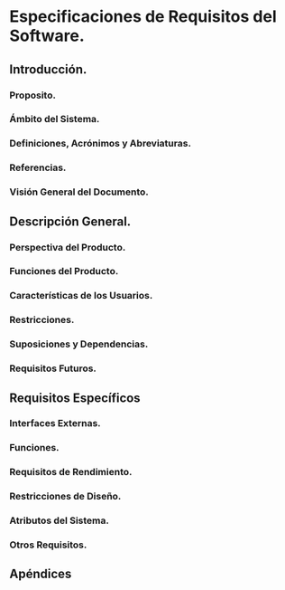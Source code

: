 # Especificaciones de Requisitos del Software.

## Introducción.

### Proposito.

### Ámbito del Sistema.

### Definiciones, Acrónimos y Abreviaturas.


### Referencias.


### Visión General del Documento.


## Descripción General.


### Perspectiva del Producto.


### Funciones del Producto.


### Características de los Usuarios.


### Restricciones.


### Suposiciones y Dependencias.


### Requisitos Futuros.


## Requisitos Específicos


### Interfaces Externas.


### Funciones.


### Requisitos de Rendimiento.


### Restricciones de Diseño.


### Atributos del Sistema.


### Otros Requisitos.

## Apéndices
